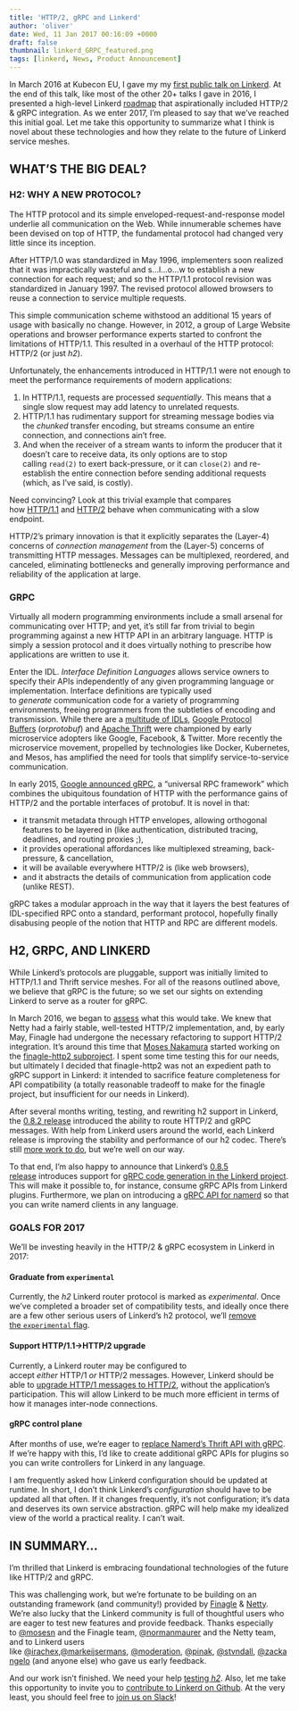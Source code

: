 ```yaml
---
title: 'HTTP/2, gRPC and Linkerd'
author: 'oliver'
date: Wed, 11 Jan 2017 00:16:09 +0000
draft: false
thumbnail: linkerd_GRPC_featured.png
tags: [linkerd, News, Product Announcement]
---
```


In March 2016 at Kubecon EU, I gave my my [first public talk on Linkerd](https://www.youtube.com/watch?v=co7JRxihcdA). At the end of this talk, like most of the other 20+ talks I gave in 2016, I presented a high-level Linkerd [roadmap](https://speakerdeck.com/olix0r/kubernetes-meets-finagle-for-resilient-microservices?slide=34) that aspirationally included HTTP/2 & gRPC integration. As we enter 2017, I’m pleased to say that we’ve reached this initial goal. Let me take this opportunity to summarize what I think is novel about these technologies and how they relate to the future of Linkerd service meshes.

## WHAT’S THE BIG DEAL?

### H2: WHY A NEW PROTOCOL?

The HTTP protocol and its simple enveloped-request-and-response model underlie all communication on the Web. While innumerable schemes have been devised on top of HTTP, the fundamental protocol had changed very little since its inception. 

After HTTP/1.0 was standardized in May 1996, implementers soon realized that it was impractically wasteful and s…l…o…w to establish a new connection for each request; and so the HTTP/1.1 protocol revision was standardized in January 1997. The revised protocol allowed browsers to reuse a connection to service multiple requests. 

This simple communication scheme withstood an additional 15 years of usage with basically no change. However, in 2012, a group of Large Website operations and browser performance experts started to confront the limitations of HTTP/1.1. This resulted in a overhaul of the HTTP protocol: HTTP/2 (or just *h2*). 

Unfortunately, the enhancements introduced in HTTP/1.1 were not enough to meet the performance requirements of modern applications:

1. In HTTP/1.1, requests are processed *sequentially*. This means that a single slow request may add latency to unrelated requests.
2. HTTP/1.1 has rudimentary support for streaming message bodies via the *chunked* transfer encoding, but streams consume an entire connection, and connections ain’t free.
3. And when the receiver of a stream wants to inform the producer that it doesn’t care to receive data, its only options are to stop calling `read(2)` to exert back-pressure, or it can `close(2)` and re-establish the entire connection before sending additional requests (which, as I’ve said, is costly).

Need convincing? Look at this trivial example that compares how [HTTP/1.1](http://http2.golang.org/gophertiles?latency=1000) and [HTTP/2](https://http2.golang.org/gophertiles?latency=1000) behave when communicating with a slow endpoint. 

HTTP/2’s primary innovation is that it explicitly separates the (Layer-4) concerns of *connection management* from the (Layer-5) concerns of transmitting HTTP messages. Messages can be multiplexed, reordered, and canceled, eliminating bottlenecks and generally improving performance and reliability of the application at large.

### GRPC

Virtually all modern programming environments include a small arsenal for communicating over HTTP; and yet, it’s still far from trivial to begin programming against a new HTTP API in an arbitrary language. HTTP is simply a session protocol and it does virtually nothing to prescribe how applications are written to use it. 

Enter the IDL. *Interface Definition Languages* allows service owners to specify their APIs independently of any given programming language or implementation. Interface definitions are typically used to *generate* communication code for a variety of programming environments, freeing programmers from the subtleties of encoding and transmission. While there are a [multitude of IDLs](https://en.wikipedia.org/wiki/Interface_description_language), [Google Protocol Buffers](https://developers.google.com/protocol-buffers/) (or*protobuf*) and [Apache Thrift](https://thrift.apache.org/) were championed by early microservice adopters like Google, Facebook, & Twitter. More recently the microservice movement, propelled by technologies like Docker, Kubernetes, and Mesos, has amplified the need for tools that simplify service-to-service communication. 

In early 2015, [Google announced gRPC](https://developers.googleblog.com/2015/02/introducing-grpc-new-open-source-http2.html), a “universal RPC framework” which combines the ubiquitous foundation of HTTP with the performance gains of HTTP/2 and the portable interfaces of protobuf. It is novel in that:

- it transmit metadata through HTTP envelopes, allowing orthogonal features to be layered in (like authentication, distributed tracing, deadlines, and routing proxies ;),
- it provides operational affordances like multiplexed streaming, back-pressure, & cancellation,
- it will be available everywhere HTTP/2 is (like web browsers),
- and it abstracts the details of communication from application code (unlike REST).

gRPC takes a modular approach in the way that it layers the best features of IDL-specified RPC onto a standard, performant protocol, hopefully finally disabusing people of the notion that HTTP and RPC are different models.

## H2, GRPC, AND LINKERD

While Linkerd’s protocols are pluggable, support was initially limited to HTTP/1.1 and Thrift service meshes. For all of the reasons outlined above, we believe that gRPC is the future; so we set our sights on extending Linkerd to serve as a router for gRPC. 

In March 2016, we began to [assess](https://github.com/linkerd/linkerd/issues/174) what this would take. We knew that Netty had a fairly stable, well-tested HTTP/2 implementation, and, by early May, Finagle had undergone the necessary refactoring to support HTTP/2 integration. It’s around this time that [Moses Nakamura](https://github.com/mosesn) started working on the [finagle-http2 subproject](https://github.com/twitter/finagle/tree/develop/finagle-http2). I spent some time testing this for our needs, but ultimately I decided that finagle-http2 was not an expedient path to gRPC support in Linkerd: it intended to sacrifice feature completeness for API compatibility (a totally reasonable tradeoff to make for the finagle project, but insufficient for our needs in Linkerd). 

After several months writing, testing, and rewriting h2 support in Linkerd, the [0.8.2 release](https://github.com/linkerd/linkerd/releases/tag/0.8.2) introduced the ability to route HTTP/2 and gRPC messages. With help from Linkerd users around the world, each Linkerd release is improving the stability and performance of our h2 codec. There’s still [more work to do](https://github.com/linkerd/linkerd/issues?q=is%3Aissue+is%3Aopen+label%3Ah2), but we’re well on our way. 

To that end, I’m also happy to announce that Linkerd’s [0.8.5 release](https://github.com/linkerd/linkerd/releases/tag/0.8.5) introduces support for [gRPC code generation in the Linkerd project](https://github.com/linkerd/linkerd/tree/master/grpc). This will make it possible to, for instance, consume gRPC APIs from Linkerd plugins. Furthermore, we plan on introducing a [gRPC API for namerd](https://github.com/linkerd/linkerd/issues/842) so that you can write namerd clients in any language.

### GOALS FOR 2017

We’ll be investing heavily in the HTTP/2 & gRPC ecosystem in Linkerd in 2017:

#### Graduate from `experimental`

Currently, the *h2* Linkerd router protocol is marked as *experimental*. Once we’ve completed a broader set of compatibility tests, and ideally once there are a few other serious users of Linkerd’s h2 protocol, we’ll [remove the `experimental` flag](https://github.com/linkerd/linkerd/issues/854).

#### Support HTTP/1.1->HTTP/2 upgrade

Currently, a Linkerd router may be configured to accept *either* HTTP/1 *or* HTTP/2 messages. However, Linkerd should be able to [upgrade HTTP/1 messages to HTTP/2](https://github.com/linkerd/linkerd/issues/841), without the application’s participation. This will allow Linkerd to be much more efficient in terms of how it manages inter-node connections.

#### gRPC control plane

After months of use, we’re eager to [replace Namerd’s Thrift API with gRPC](https://github.com/linkerd/linkerd/issues/842). If we’re happy with this, I’d like to create additional gRPC APIs for plugins so you can write controllers for Linkerd in any language. 

I am frequently asked how Linkerd configuration should be updated at runtime. In short, I don’t think Linkerd’s *configuration* should have to be updated all that often. If it changes frequently, it’s not configuration; it’s data and deserves its own service abstraction. gRPC will help make my idealized view of the world a practical reality. I can’t wait.

## IN SUMMARY…

I’m thrilled that Linkerd is embracing foundational technologies of the future like HTTP/2 and gRPC. 

This was challenging work, but we’re fortunate to be building on an outstanding framework (and community!) provided by [Finagle](http://finagle.github.io/) & [Netty](http://netty.io/). We’re also lucky that the Linkerd community is full of thoughtful users who are eager to test new features and provide feedback. Thanks especially to [@mosesn](https://github.com/mosesn) and the Finagle team, [@normanmaurer](https://github.com/normanmaurer) and the Netty team, and to Linkerd users like [@irachex](https://github.com/irachex),[@markeijsermans](https://github.com/markeijsermans), [@moderation](https://github.com/moderation), [@pinak](https://github.com/pinak), [@stvndall](https://github.com/stvndall), [@zackangelo](https://github.com/zackangelo) (and anyone else) who gave us early feedback. 

And our work isn’t finished. We need your help [testing *h2*](https://linkerd.io/config/0.8.5/linkerd/index.html#http-2-protocol). Also, let me take this opportunity to invite you to [contribute to Linkerd on Github](https://github.com/linkerd/linkerd/labels/help%20wanted). At the very least, you should feel free to [join us on Slack](https://slack.linkerd.io/)!
